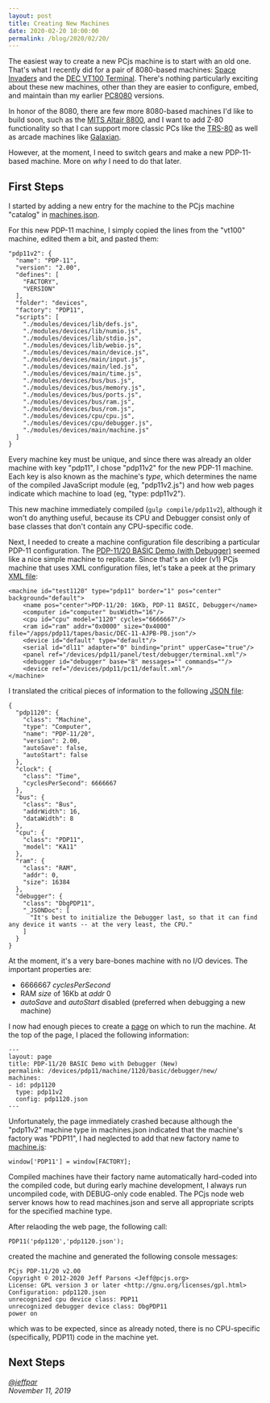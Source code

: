 ```yaml
---
layout: post
title: Creating New Machines
date: 2020-02-20 10:00:00
permalink: /blog/2020/02/20/
---
```


The easiest way to create a new PCjs machine is to start with an old one.  That's what I recently did for a pair
of 8080-based machines: [Space Invaders](/devices/pc8080/machine/invaders/new/) and the
[DEC VT100 Terminal](/devices/pc8080/machine/vt100/new/).  There's nothing particularly exciting about these new machines,
other than they are easier to configure, embed, and maintain than my earlier [PC8080](/modules/pc8080/) versions.

In honor of the 8080, there are few more 8080-based machines I'd like to build soon, such as the
[MITS Altair 8800](https://livingcomputers.org/Computer-Collection/Vintage-Computers/Microcomputers/MITS-Altair-8800.aspx),
and I want to add Z-80 functionality so that I can support more classic PCs like the
[TRS-80](https://livingcomputers.org/Computer-Collection/Vintage-Computers/Microcomputers/TRS-80.aspx) as well as arcade
machines like [Galaxian](https://en.wikipedia.org/wiki/Galaxian).

However, at the moment, I need to switch gears and make a new PDP-11-based machine.  More on *why* I need to do that later.

## First Steps

I started by adding a new entry for the machine to the PCjs machine "catalog" in [machines.json](https://github.com/jeffpar/pcjs/blob/master/_data/machines.json).

For this new PDP-11 machine, I simply copied the lines from the "vt100" machine, edited them a bit, and pasted them:

    "pdp11v2": {
      "name": "PDP-11",
      "version": "2.00",
      "defines": [
        "FACTORY",
        "VERSION"
      ],
      "folder": "devices",
      "factory": "PDP11",
      "scripts": [
        "./modules/devices/lib/defs.js",
        "./modules/devices/lib/numio.js",
        "./modules/devices/lib/stdio.js",
        "./modules/devices/lib/webio.js",
        "./modules/devices/main/device.js",
        "./modules/devices/main/input.js",
        "./modules/devices/main/led.js",
        "./modules/devices/main/time.js",
        "./modules/devices/bus/bus.js",
        "./modules/devices/bus/memory.js",
        "./modules/devices/bus/ports.js",
        "./modules/devices/bus/ram.js",
        "./modules/devices/bus/rom.js",
        "./modules/devices/cpu/cpu.js",
        "./modules/devices/cpu/debugger.js",
        "./modules/devices/main/machine.js"
      ]
    }

Every machine key must be unique, and since there was already an older machine with key "pdp11", I chose "pdp11v2"
for the new PDP-11 machine.  Each key is also known as the machine's *type*, which determines the name of the compiled
JavaScript module (eg, "pdp11v2.js") and how web pages indicate which machine to load (eg, "type: pdp11v2").

This new machine immediately compiled (`gulp compile/pdp11v2`), although it won't do anything useful, because its
CPU and Debugger consist only of base classes that don't contain any CPU-specific code.

Next, I needed to create a machine configuration file describing a particular PDP-11 configuration.
The [PDP-11/20 BASIC Demo (with Debugger)](/devices/pdp11/machine/1120/basic/debugger/) seemed like a nice simple machine
to replicate.  Since that's an older (v1) PCjs machine that uses XML configuration files, let's take a peek at the primary
[XML file](/devices/pdp11/machine/1120/basic/debugger/machine.xml):

    <machine id="test1120" type="pdp11" border="1" pos="center" background="default">
        <name pos="center">PDP-11/20: 16Kb, PDP-11 BASIC, Debugger</name>
        <computer id="computer" busWidth="16"/>
        <cpu id="cpu" model="1120" cycles="6666667"/>
        <ram id="ram" addr="0x0000" size="0x4000" file="/apps/pdp11/tapes/basic/DEC-11-AJPB-PB.json"/>
        <device id="default" type="default"/>
        <serial id="dl11" adapter="0" binding="print" upperCase="true"/>
        <panel ref="/devices/pdp11/panel/test/debugger/terminal.xml"/>
        <debugger id="debugger" base="8" messages="" commands=""/>
        <device ref="/devices/pdp11/pc11/default.xml"/>
    </machine>

I translated the critical pieces of information to the following [JSON file](/devices/pdp11/machine/1120/basic/debugger/new/pdp1120.json):

    {
      "pdp1120": {
        "class": "Machine",
        "type": "Computer",
        "name": "PDP-11/20",
        "version": 2.00,
        "autoSave": false,
        "autoStart": false
      },
      "clock": {
        "class": "Time",
        "cyclesPerSecond": 6666667
      },
      "bus": {
        "class": "Bus",
        "addrWidth": 16,
        "dataWidth": 8
      },
      "cpu": {
        "class": "PDP11",
        "model": "KA11"
      },
      "ram": {
        "class": "RAM",
        "addr": 0,
        "size": 16384
      },
      "debugger": {
        "class": "DbgPDP11",
        "_JSONDoc": [
          "It's best to initialize the Debugger last, so that it can find any device it wants -- at the very least, the CPU."
        ]
      }
    }

At the moment, it's a very bare-bones machine with no I/O devices.  The important properties are:

- 6666667 *cyclesPerSecond*
- RAM *size* of 16Kb at *addr* 0
- *autoSave* and *autoStart* disabled (preferred when debugging a new machine)

I now had enough pieces to create a [page](https://github.com/jeffpar/pcjs/blob/master/devices/pdp11/machine/1120/basic/debugger/new/README.md)
on which to run the machine.  At the top of the page, I placed the following information:

    ---
    layout: page
    title: PDP-11/20 BASIC Demo with Debugger (New)
    permalink: /devices/pdp11/machine/1120/basic/debugger/new/
    machines:
    - id: pdp1120
      type: pdp11v2
      config: pdp1120.json
    ---

Unfortunately, the page immediately crashed because although the "pdp11v2" machine type in machines.json indicated that
the machine's factory was "PDP11", I had neglected to add that new factory name to [machine.js](/modules/devices/main/machine.js):

    window['PDP11'] = window[FACTORY];

Compiled machines have their factory name automatically hard-coded into the compiled code, but during early machine
development, I always run uncompiled code, with DEBUG-only code enabled.  The PCjs node web server knows how to read
machines.json and serve all appropriate scripts for the specified machine type.

After relaoding the web page, the following call:

    PDP11('pdp1120','pdp1120.json');

created the machine and generated the following console messages:

    PCjs PDP-11/20 v2.00
    Copyright © 2012-2020 Jeff Parsons <Jeff@pcjs.org>
    License: GPL version 3 or later <http://gnu.org/licenses/gpl.html>
    Configuration: pdp1120.json
    unrecognized cpu device class: PDP11
    unrecognized debugger device class: DbgPDP11
    power on

which was to be expected, since as already noted, there is no CPU-specific (specifically, PDP11) code in the machine yet.

## Next Steps

*[@jeffpar](https://jeffpar.com)*  
*November 11, 2019*
